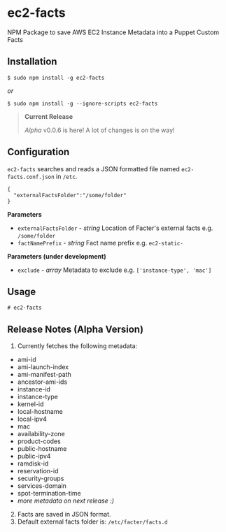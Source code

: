# ec2-facts
NPM Package to save AWS EC2 Instance Metadata into a Puppet Custom Facts

## Installation

```
$ sudo npm install -g ec2-facts
```

_or_

```
$ sudo npm install -g --ignore-scripts ec2-facts
```

> **Current Release**
>
> _Alpha_ v0.0.6 is here! A lot of changes is on the way!

## Configuration

`ec2-facts` searches and reads a JSON formatted file named `ec2-facts.conf.json` in `/etc`.

```
{
  "externalFactsFolder":"/some/folder"
}
```

__Parameters__

* `externalFactsFolder` - _string_ Location of Facter's external facts e.g. `/some/folder`
* `factNamePrefix` - _string_ Fact name prefix e.g. `ec2-static-`

__Parameters (under development)__

* `exclude` - _array_ Metadata to exclude  e.g. `['instance-type', 'mac']`



## Usage

```
# ec2-facts
```

## Release Notes (Alpha Version)  

1. Currently fetches the following metadata:
  * ami-id
  * ami-launch-index
  * ami-manifest-path
  * ancestor-ami-ids
  * instance-id
  * instance-type
  * kernel-id
  * local-hostname
  * local-ipv4
  * mac
  * availability-zone
  * product-codes
  * public-hostname
  * public-ipv4
  * ramdisk-id
  * reservation-id
  * security-groups
  * services-domain
  * spot-termination-time
  * _more metadata on next release :)_

2. Facts are saved in JSON format.
3. Default external facts folder is: `/etc/facter/facts.d`
